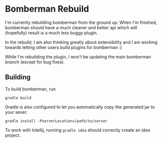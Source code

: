 # Bomberman Rebuild

I'm currently rebuilding bomberman from the ground up. When I'm finished,
bomberman should have a much cleaner and better api which will (hopefully)
result is a much less buggy plugin.

In the rebuild, I am also thinking greatly about extensibility and I am
working towards letting other users build plugins for bomberman :)

While I'm rebuilding the plugin, I won't be updating the main bomberman branch
(except for bug fixes).

## Building

To build bomberman, run

<code>gradle build</code>

Gradle is also configured to let you automatically copy the generated jar to your sever:

<code>gradle install -PserverLocation=/path/to/server</code>

To work with Intellij, running <code>gradle idea</code> should correctly create an idea project.